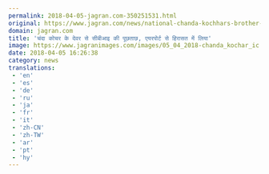 ```yaml
---
permalink: 2018-04-05-jagran.com-350251531.html
original: https://www.jagran.com/news/national-chanda-kochhars-brother-in-law-detained-at-airport-being-quizzed-by-cbi-17781270.html
domain: jagran.com
title: 'चंदा कोचर के देवर से सीबीआइ की पूछताछ, एयरपोर्ट से हिरासत में लिया'
image: https://www.jagranimages.com/images/05_04_2018-chanda_kochar_ic.jpg
date: 2018-04-05 16:26:38
category: news
translations: 
 - 'en'
 - 'es'
 - 'de'
 - 'ru'
 - 'ja'
 - 'fr'
 - 'it'
 - 'zh-CN'
 - 'zh-TW'
 - 'ar'
 - 'pt'
 - 'hy'
---
```


